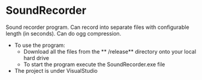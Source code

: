 # SoundRecorder

Sound recorder program. Can record into separate files with configurable length (in seconds). Can do ogg compression.

* To use the program:
    * Download all the files from the ** /release** directory onto your local hard drive
    * To start the program execute the SoundRecorder.exe file
* The project is under VisualStudio